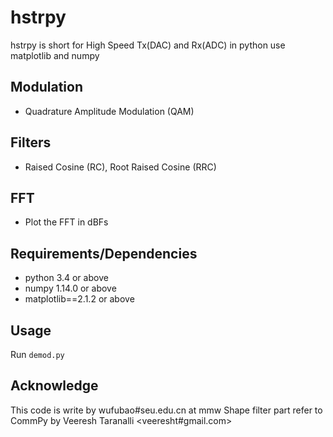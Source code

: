 hstrpy
======
hstrpy is short for High Speed Tx(DAC) and Rx(ADC)
in python use matplotlib and numpy

Modulation
-----------------------
- Quadrature Amplitude Modulation (QAM)

Filters
-----------------------
- Raised Cosine (RC), Root Raised Cosine (RRC)

FFT
-----------------------
- Plot the FFT in dBFs

Requirements/Dependencies
-------------------------
- python 3.4 or above
- numpy 1.14.0 or above
- matplotlib==2.1.2 or above

Usage
------------------------
Run <code>demod.py</code>

Acknowledge
------------------------
This code is write by wufubao#seu.edu.cn at mmw
Shape filter part refer to CommPy by Veeresh Taranalli <veeresht#gmail.com>
